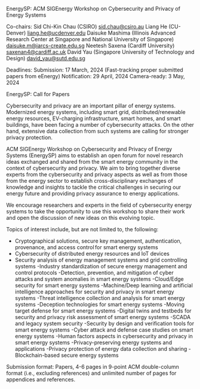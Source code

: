 EnergySP: ACM SIGEnergy Workshop on Cybersecurity and Privacy of Energy Systems


Co-chairs:
Sid Chi-Kin Chau (CSIRO)  sid.chau@csiro.au
Liang He (CU-Denver) liang.he@ucdenver.edu
Daisuke Mashima (Illinois Advanced Research Center at Singapore and National University of Singapore) daisuke.m@iarcs-create.edu.sg
Neetesh Saxena (Cardiff University)  saxenan4@cardiff.ac.uk
David Yau (Singapore University of Technology and Design) david_yau@sutd.edu.sg


Deadlines:
Submission: 17 March, 2024
(Fast-tracking proper submitted papers from eEnergy)
Notification:  29 April, 2024
Camera-ready: 3 May, 2024



EnergySP: Call for Papers

Cybersecurity and privacy are an important pillar of energy systems. Modernized energy systems, including smart grid, distributed/renewable energy resources, EV-charging infrastructure, smart homes, and smart buildings, have been facing a number of cybersecurity attacks. On the other hand, extensive data collection from such systems are calling for stronger privacy protection.

ACM SIGEnergy Workshop on Cybersecurity and Privacy of Energy Systems (EnergySP) aims to establish an open forum for novel research ideas exchanged and shared  from the smart energy community in the context of cybersecurity and privacy. We aim to bring together diverse experts from the cybersecurity and privacy aspects as well as from those from the energy sector to establish cross-disciplinary exchanges of knowledge and insights to tackle the critical challenges in securing our energy future and providing privacy assurance to energy applications.

We encourage researchers and experts in the field of cybersecurity energy systems to take the opportunity to use this workshop to share their work and open the discussion of new ideas on this evolving topic.  

Topics of interest include, but are not limited to, the following:

- Cryptographical solutions, secure key management, authentication, provenance, and access control for smart energy systems
- Cybersecurity of distributed energy resources and IoT devices
- Security analysis of energy management systems and grid controlling systems 
-Industry standardization of secure energy management and control protocols
-Detection, prevention, and mitigation of cyber attacks and system anomalies in smart energy systems
-Cloud/Edge security for smart energy systems
-Machine/Deep learning and artificial intelligence approaches for security and privacy in smart energy systems
-Threat intelligence collection and analysis for smart energy systems
-Deception technologies for smart energy systems
-Moving target defense for smart energy systems
-Digital twins and testbeds for security and privacy risk assessment of smart energy systems
-SCADA and legacy system security
-Security by design and verification tools for smart energy systems
-Cyber attack and defense case studies on smart energy systems
-Human factors aspects in cybersecurity and privacy in smart energy systems
-Privacy-preserving energy systems and applications
-Privacy protection of energy data collection and sharing
-Blockchain-based secure energy systems 

Submission format: 
Papers, 4-6 pages in 9-point ACM double-column format (i.e., excluding references) and unlimited number of pages for appendices and references.
